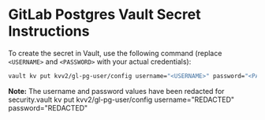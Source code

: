 # GitLab Postgres Vault Secret Instructions

To create the secret in Vault, use the following command (replace `<USERNAME>` and `<PASSWORD>` with your actual credentials):

```sh
vault kv put kvv2/gl-pg-user/config username="<USERNAME>" password="<PASSWORD>"
```

**Note:** The username and password values have been redacted for security.vault kv put kvv2/gl-pg-user/config username="REDACTED" password="REDACTED"
